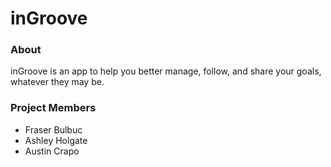 # inGroove

### About

inGroove is an app to help you better manage, follow, and share your goals, whatever they may be.

### Project Members
* Fraser Bulbuc
* Ashley Holgate
* Austin Crapo
